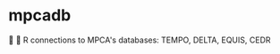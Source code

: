 # mpcadb
:electric_plug: :floppy_disk: R connections to MPCA's databases: TEMPO, DELTA, EQUIS, CEDR

